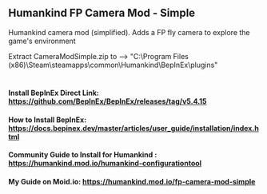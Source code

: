 ## Humankind FP Camera Mod - Simple
Humankind camera mod (simplified). Adds a FP fly camera to explore the game's environment

Extract CameraModSimple.zip to --> "C:\Program Files (x86)\Steam\steamapps\common\Humankind\BepInEx\plugins"

#
#### Install BepInEx Direct Link: https://github.com/BepInEx/BepInEx/releases/tag/v5.4.15
#### How to Install BepInEx: https://docs.bepinex.dev/master/articles/user_guide/installation/index.html
#### Community Guide to Install for Humankind : https://humankind.mod.io/humankind-configurationtool
#### My Guide on Moid.io: https://humankind.mod.io/fp-camera-mod-simple
